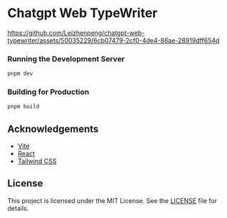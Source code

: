 # Chatgpt Web TypeWriter
 


https://github.com/Leizhenpeng/chatgpt-web-typewriter/assets/50035229/6cb07479-2cf0-4de4-86ae-28919dff654d


### Running the Development Server

```bash
pnpm dev
```

### Building for Production

```bash
pnpm build
```

## Acknowledgements

- [Vite](https://vitejs.dev/)
- [React](https://reactjs.org/)
- [Tailwind CSS](https://tailwindcss.com/)

## License

This project is licensed under the MIT License. See the [LICENSE](LICENSE) file for details.
